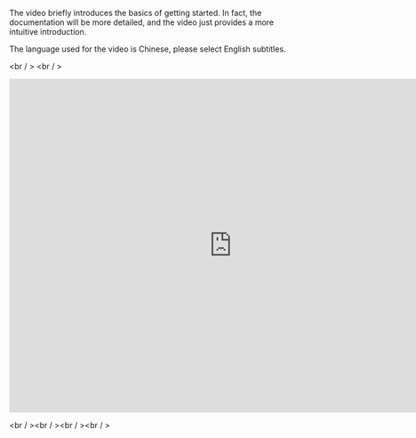 


The video briefly introduces the basics of getting started. In fact, the documentation will be more detailed, and the video just provides a more intuitive introduction.

The language used for the video is Chinese, please select English subtitles.


<br / >
<br / >


<iframe width="800" height=600" src="https://www.youtube.com/embed/K46kFRur-Hw" frameborder="0" allow="accelerometer; autoplay; encrypted-media; gyroscope; picture-in-picture" allowfullscreen></iframe>


<br / ><br / ><br / ><br / >